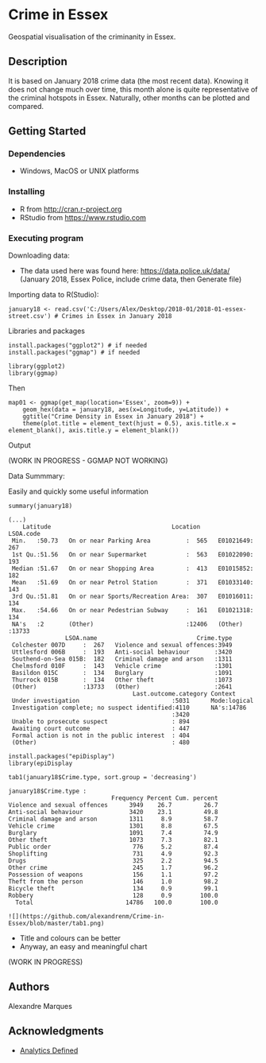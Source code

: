 # Crime in Essex

Geospatial visualisation of the criminanity in Essex.

## Description

It is based on January 2018 crime data (the most recent data). Knowing it does not change much over time, this month alone is quite representative of the criminal hotspots in Essex. Naturally, other months can be plotted and compared.

## Getting Started

### Dependencies

* Windows, MacOS or UNIX platforms

### Installing

* R from http://cran.r-project.org
* RStudio from https://www.rstudio.com

### Executing program

Downloading data:
* The data used here was found here: https://data.police.uk/data/ (January 2018, Essex Police, include crime data, then Generate file)

Importing data to R(Studio):

```
january18 <- read.csv('C:/Users/Alex/Desktop/2018-01/2018-01-essex-street.csv') # Crimes in Essex in January 2018
```

Libraries and packages

```
install.packages("ggplot2") # if needed
install.packages("ggmap") # if needed

library(ggplot2)
library(ggmap)
```

Then

```
map01 <- ggmap(get_map(location='Essex', zoom=9)) + 
    geom_hex(data = january18, aes(x=Longitude, y=Latitude)) + 
    ggtitle("Crime Density in Essex in January 2018") + 
    theme(plot.title = element_text(hjust = 0.5), axis.title.x = element_blank(), axis.title.y = element_blank())
```
Output

(WORK IN PROGRESS - GGMAP NOT WORKING)

Data Summmary:

Easily and quickly some useful information

```
summary(january18)
```

```
(...)  
    Latitude                                  Location         LSOA.code    
 Min.   :50.73   On or near Parking Area          :  565   E01021649:  267  
 1st Qu.:51.56   On or near Supermarket           :  563   E01022090:  193  
 Median :51.67   On or near Shopping Area         :  413   E01015852:  182  
 Mean   :51.69   On or near Petrol Station        :  371   E01033140:  143  
 3rd Qu.:51.81   On or near Sports/Recreation Area:  307   E01016011:  134  
 Max.   :54.66   On or near Pedestrian Subway     :  161   E01021318:  134  
 NA's   :2       (Other)                          :12406   (Other)  :13733  
                LSOA.name                            Crime.type  
 Colchester 007D     :  267   Violence and sexual offences:3949  
 Uttlesford 006B     :  193   Anti-social behaviour       :3420  
 Southend-on-Sea 015B:  182   Criminal damage and arson   :1311  
 Chelmsford 010F     :  143   Vehicle crime               :1301  
 Basildon 015C       :  134   Burglary                    :1091  
 Thurrock 015B       :  134   Other theft                 :1073  
 (Other)             :13733   (Other)                     :2641  
                                   Last.outcome.category Context       
 Under investigation                          :5031      Mode:logical  
 Investigation complete; no suspect identified:4110      NA's:14786    
                                              :3420                    
 Unable to prosecute suspect                  : 894                    
 Awaiting court outcome                       : 447                    
 Formal action is not in the public interest  : 404                    
 (Other)                                      : 480                
```

```
install.packages("epiDisplay")
library(epiDisplay

tab1(january18$Crime.type, sort.group = 'decreasing')
```
```
january18$Crime.type : 
                             Frequency Percent Cum. percent
Violence and sexual offences      3949    26.7         26.7
Anti-social behaviour             3420    23.1         49.8
Criminal damage and arson         1311     8.9         58.7
Vehicle crime                     1301     8.8         67.5
Burglary                          1091     7.4         74.9
Other theft                       1073     7.3         82.1
Public order                       776     5.2         87.4
Shoplifting                        731     4.9         92.3
Drugs                              325     2.2         94.5
Other crime                        245     1.7         96.2
Possession of weapons              156     1.1         97.2
Theft from the person              146     1.0         98.2
Bicycle theft                      134     0.9         99.1
Robbery                            128     0.9        100.0
  Total                          14786   100.0        100.0

![](https://github.com/alexandrenm/Crime-in-Essex/blob/master/tab1.png)
```
* Title and colours can be better
* Anyway, an easy and meaningful chart

(WORK IN PROGRESS)

## Authors

Alexandre Marques

## Acknowledgments

* [Analytics Defined](https://analyticsdefined.com/plotting-maps-in-r-using-ggmap/)

